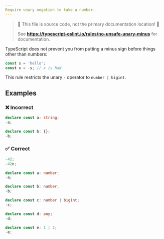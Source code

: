 ```yaml
---
Require unary negation to take a number.
---
```


> 🛑 This file is source code, not the primary documentation location! 🛑
>
> See **https://typescript-eslint.io/rules/no-unsafe-unary-minus** for documentation.

TypeScript does not prevent you from putting a minus sign before things other than numbers:

```ts
const s = 'hello';
const x = -s; // x is NaN
```

This rule restricts the unary `-` operator to `number | bigint`.

## Examples

### ❌ Incorrect

```ts
declare const a: string;
-a;

declare const b: {};
-b;
```

### ✅ Correct

```ts
-42;
-42n;

declare const a: number;
-a;

declare const b: number;
-b;

declare const c: number | bigint;
-c;

declare const d: any;
-d;

declare const e: 1 | 2;
-e;
```

<!-- Intentionally Omitted: When Not To Use It -->
